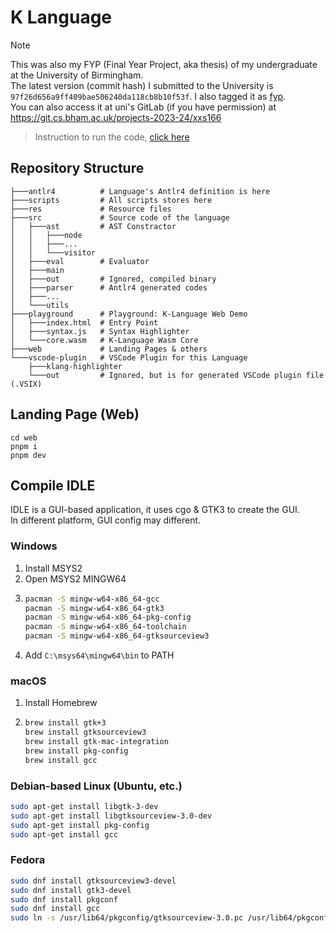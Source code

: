 # K Language

> [!NOTE]  
> This was also my FYP (Final Year Project, aka thesis) of my undergraduate at the University of Birmingham.  
> The latest version (commit hash) I submitted to the University is `97f26d656a9ff409bae506240da118cb8b10f53f`.
> I also tagged it as [fyp](https://github.com/KevinZonda/k-lang/tree/fyp).  
> You can also access it at uni's GitLab (if you have permission) at <https://git.cs.bham.ac.uk/projects-2023-24/xxs166>

> Instruction to run the code, [click here](Instruction.md)

## Repository Structure

```tree
├───antlr4          # Language's Antlr4 definition is here
├───scripts         # All scripts stores here
├───res             # Resource files
├───src             # Source code of the language
│   ├───ast         # AST Constractor
│   │   ├───node
│   │   ├───...
│   │   └───visitor
│   ├───eval        # Evaluator
│   ├───main
│   ├───out         # Ignored, compiled binary
│   ├───parser      # Antlr4 generated codes
│   ├───...
│   └───utils
├───playground      # Playground: K-Language Web Demo
│   ├───index.html  # Entry Point
│   ├───syntax.js   # Syntax Highlighter
│   └───core.wasm   # K-Language Wasm Core
├───web             # Landing Pages & others
└───vscode-plugin   # VSCode Plugin for this Language
    ├───klang-highlighter
    └───out         # Ignored, but is for generated VSCode plugin file (.VSIX)
```

## Landing Page (Web)

```
cd web
pnpm i
pnpm dev
```

## Compile IDLE

IDLE is a GUI-based application, it uses cgo & GTK3 to create the GUI.  
In different platform, GUI config may different.

### Windows

1. Install MSYS2
2. Open MSYS2 MINGW64
3. ```bash
   pacman -S mingw-w64-x86_64-gcc
   pacman -S mingw-w64-x86_64-gtk3
   pacman -S mingw-w64-x86_64-pkg-config
   pacman -S mingw-w64-x86_64-toolchain
   pacman -S mingw-w64-x86_64-gtksourceview3
   ```
4. Add `C:\msys64\mingw64\bin` to PATH

### macOS

1. Install Homebrew
2. ```bash
   brew install gtk+3
   brew install gtksourceview3
   brew install gtk-mac-integration
   brew install pkg-config
   brew install gcc
   ```
   
### Debian-based Linux (Ubuntu, etc.)

```bash
sudo apt-get install libgtk-3-dev
sudo apt-get install libgtksourceview-3.0-dev
sudo apt-get install pkg-config
sudo apt-get install gcc
```

### Fedora

```bash
sudo dnf install gtksourceview3-devel
sudo dnf install gtk3-devel
sudo dnf install pkgconf
sudo dnf install gcc
sudo ln -s /usr/lib64/pkgconfig/gtksourceview-3.0.pc /usr/lib64/pkgconfig/gtksourceview-3.pc # other distros use 3 instead of 3.0
```
